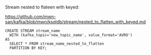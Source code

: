 Stream nested to flateen with keyed:

https://github.com/mwn-san/kafka/blob/mwn/ksqldb/stream/nested_to_flatten_with_keyed.md


```
CREATE STREAM stream_name
  WITH (kafka_topic='new_topic_name', value_format='AVRO')
AS
  SELECT * FROM stream_name_nested_to_flatten
  PARTITION BY KEY;
```
